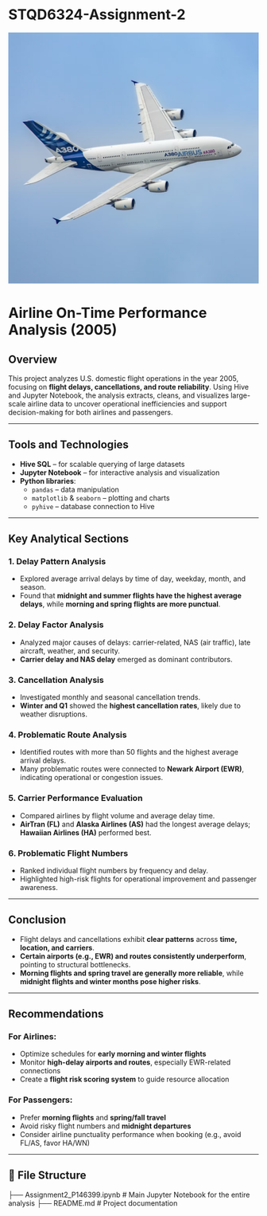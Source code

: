# STQD6324-Assignment-2
![Airline Delay Analysis](image/airplane.png)

# Airline On-Time Performance Analysis (2005)

## Overview

This project analyzes U.S. domestic flight operations in the year 2005, focusing on **flight delays, cancellations, and route reliability**. Using Hive and Jupyter Notebook, the analysis extracts, cleans, and visualizes large-scale airline data to uncover operational inefficiencies and support decision-making for both airlines and passengers.

---

## Tools and Technologies

- **Hive SQL** – for scalable querying of large datasets
- **Jupyter Notebook** – for interactive analysis and visualization
- **Python libraries**:
  - `pandas` – data manipulation
  - `matplotlib` & `seaborn` – plotting and charts
  - `pyhive` – database connection to Hive

---

## Key Analytical Sections

### 1. Delay Pattern Analysis
- Explored average arrival delays by time of day, weekday, month, and season.
- Found that **midnight and summer flights have the highest average delays**, while **morning and spring flights are more punctual**.

### 2. Delay Factor Analysis
- Analyzed major causes of delays: carrier-related, NAS (air traffic), late aircraft, weather, and security.
- **Carrier delay and NAS delay** emerged as dominant contributors.

### 3. Cancellation Analysis
- Investigated monthly and seasonal cancellation trends.
- **Winter and Q1** showed the **highest cancellation rates**, likely due to weather disruptions.

### 4. Problematic Route Analysis
- Identified routes with more than 50 flights and the highest average arrival delays.
- Many problematic routes were connected to **Newark Airport (EWR)**, indicating operational or congestion issues.

### 5. Carrier Performance Evaluation
- Compared airlines by flight volume and average delay time.
- **AirTran (FL)** and **Alaska Airlines (AS)** had the longest average delays; **Hawaiian Airlines (HA)** performed best.

### 6. Problematic Flight Numbers
- Ranked individual flight numbers by frequency and delay.
- Highlighted high-risk flights for operational improvement and passenger awareness.

---

## Conclusion

- Flight delays and cancellations exhibit **clear patterns** across **time, location, and carriers**.
- **Certain airports (e.g., EWR) and routes consistently underperform**, pointing to structural bottlenecks.
- **Morning flights and spring travel are generally more reliable**, while **midnight flights and winter months pose higher risks**.

---

## Recommendations

### For Airlines:
- Optimize schedules for **early morning and winter flights**
- Monitor **high-delay airports and routes**, especially EWR-related connections
- Create a **flight risk scoring system** to guide resource allocation

### For Passengers:
- Prefer **morning flights** and **spring/fall travel**
- Avoid risky flight numbers and **midnight departures**
- Consider airline punctuality performance when booking (e.g., avoid FL/AS, favor HA/WN)

---

## 📁 File Structure
├── Assignment2_P146399.ipynb # Main Jupyter Notebook for the entire analysis
├── README.md # Project documentation 
